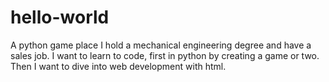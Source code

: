 # hello-world
A python game place 
I hold a mechanical engineering degree and have a sales job. I want to learn to code, first in python by creating a game or two. Then I want to dive into web development with html. 
